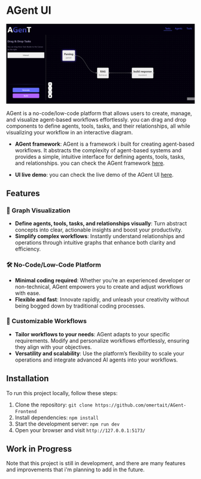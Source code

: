 # AGent UI

![AGent UI graph](image.png)

AGent is a no-code/low-code platform that allows users to create, manage, and visualize agent-based workflows effortlessly. you can drag and drop components to define agents, tools, tasks, and their relationships, all while visualizing your workflow in an interactive diagram.

- **AGent framework**: AGent is a framework i built for creating agent-based workflows. It abstracts the complexity of agent-based systems and provides a simple, intuitive interface for defining agents, tools, tasks, and relationships.
you can check the AGent framework [here](https://github.com/omertait/AgenT).

- **UI live demo**: you can check the live demo of the AGent UI [here](https://omertait.github.io/AGent-Frontend).

## Features

### 🌟 Graph Visualization
- **Define agents, tools, tasks, and relationships visually**: Turn abstract concepts into clear, actionable insights and boost your productivity. 
- **Simplify complex workflows**: Instantly understand relationships and operations through intuitive graphs that enhance both clarity and efficiency.

### 🛠️ No-Code/Low-Code Platform
- **Minimal coding required**: Whether you’re an experienced developer or non-technical, AGent empowers you to create and adjust workflows with ease.
- **Flexible and fast**: Innovate rapidly, and unleash your creativity without being bogged down by traditional coding processes.

### 🔄 Customizable Workflows
- **Tailor workflows to your needs**: AGent adapts to your specific requirements. Modify and personalize workflows effortlessly, ensuring they align with your objectives.
- **Versatility and scalability**: Use the platform’s flexibility to scale your operations and integrate advanced AI agents into your workflows.


## Installation

To run this project locally, follow these steps:

1. Clone the repository: `git clone https://github.com/omertait/AGent-Frontend`
2. Install dependencies: `npm install`
3. Start the development server: `npm run dev`
4. Open your browser and visit `http://127.0.0.1:5173/`

## Work in Progress
Note that this project is still in development, and there are many features and improvements that i'm planning to add in the future.

